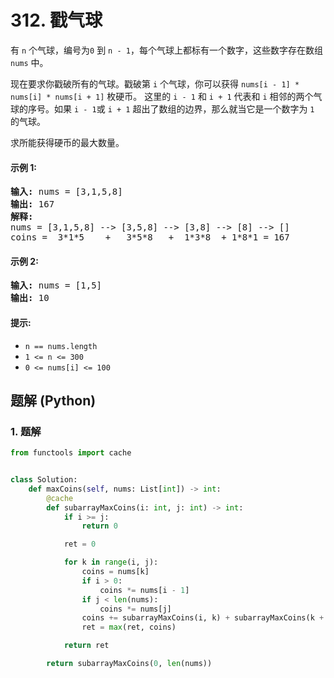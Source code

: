 # 312. 戳气球
有 `n` 个气球，编号为`0` 到 `n - 1`，每个气球上都标有一个数字，这些数字存在数组 `nums` 中。

现在要求你戳破所有的气球。戳破第 `i` 个气球，你可以获得 `nums[i - 1] * nums[i] * nums[i + 1]` 枚硬币。 这里的 `i - 1` 和 `i + 1` 代表和 `i` 相邻的两个气球的序号。如果 `i - 1`或 `i + 1` 超出了数组的边界，那么就当它是一个数字为 `1` 的气球。

求所能获得硬币的最大数量。

#### 示例 1:
<pre>
<strong>输入:</strong> nums = [3,1,5,8]
<strong>输出:</strong> 167
<strong>解释:</strong>
nums = [3,1,5,8] --> [3,5,8] --> [3,8] --> [8] --> []
coins =  3*1*5    +   3*5*8   +  1*3*8  + 1*8*1 = 167
</pre>

#### 示例 2:
<pre>
<strong>输入:</strong> nums = [1,5]
<strong>输出:</strong> 10
</pre>

#### 提示:
* `n == nums.length`
* `1 <= n <= 300`
* `0 <= nums[i] <= 100`

## 题解 (Python)

### 1. 题解
```Python
from functools import cache


class Solution:
    def maxCoins(self, nums: List[int]) -> int:
        @cache
        def subarrayMaxCoins(i: int, j: int) -> int:
            if i >= j:
                return 0

            ret = 0

            for k in range(i, j):
                coins = nums[k]
                if i > 0:
                    coins *= nums[i - 1]
                if j < len(nums):
                    coins *= nums[j]
                coins += subarrayMaxCoins(i, k) + subarrayMaxCoins(k + 1, j)
                ret = max(ret, coins)

            return ret

        return subarrayMaxCoins(0, len(nums))
```
